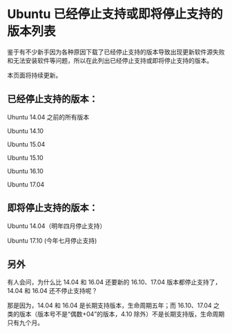 # Ubuntu 已经停止支持或即将停止支持的版本列表
鉴于有不少新手因为各种原因下载了已经停止支持的版本导致出现更新软件源失败和无法安装软件等问题，所以在此列出已经停止支持或即将停止支持的版本。

本页面将持续更新。

## 已经停止支持的版本：
Uhuntu 14.04 之前的所有版本

Ubuntu 14.10 

Ubuntu 15.04

Ubuntu 15.10

Ubuntu 16.10

Ubuntu 17.04

## 即将停止支持的版本：
Ubuntu 14.04（明年四月停止支持）

Ubuntu 17.10 (今年七月停止支持)

## 另外
有人会问，为什么比 14.04 和 16.04 还要新的 16.10、17.04 版本都停止支持了，14.04 和 16.04 还不停止支持呢？

那是因为，14.04 和 16.04 是长期支持版本，生命周期五年；而 16.10、17.04 之类的版本（版本号不是“偶数+04”的版本，4.10 除外）不是长期支持版，生命周期只有九个月。